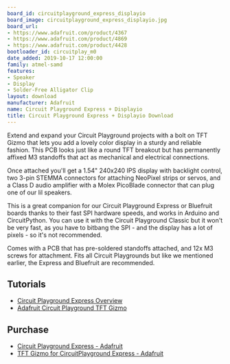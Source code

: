 ```yaml
---
board_id: circuitplayground_express_displayio
board_image: circuitplayground_express_displayio.jpg
board_url:
- https://www.adafruit.com/product/4367
- https://www.adafruit.com/product/4869
- https://www.adafruit.com/product/4428
bootloader_id: circuitplay_m0
date_added: 2019-10-17 12:00:00
family: atmel-samd
features:
- Speaker
- Display
- Solder-Free Alligator Clip
layout: download
manufacturer: Adafruit
name: Circuit Playground Express + Displayio
title: Circuit Playground Express + Displayio Download
---
```


Extend and expand your Circuit Playground projects with a bolt on TFT Gizmo that lets you add a lovely color display in a sturdy and reliable fashion. This PCB looks just like a round TFT breakout but has permanently affixed M3 standoffs that act as mechanical and electrical connections.

Once attached you'll get a 1.54" 240x240 IPS display with backlight control, two 3-pin STEMMA connectors for attaching NeoPixel strips or servos, and a Class D audio amplifier with a Molex PicoBlade connector that can plug one of our lil speakers.

This is a great companion for our Circuit Playground Express or Bluefruit boards thanks to their fast SPI hardware speeds, and works in Arduino and CircuitPython. You can use it with the Circuit Playground Classic but it won't be very fast, as you have to bitbang the SPI - and the display has a lot of pixels - so it's not recommended.

Comes with a PCB that has pre-soldered standoffs attached, and 12x M3 screws for attachment. Fits all Circuit Playgrounds but like we mentioned earlier, the Express and Bluefruit are recommended.

## Tutorials

* [Circuit Playground Express Overview](https://learn.adafruit.com/adafruit-circuit-playground-express)
* [Adafruit Circuit Playground TFT Gizmo](https://learn.adafruit.com/adafruit-tft-gizmo)

## Purchase

* [Circuit Playground Express - Adafruit](https://www.adafruit.com/product/3333)
* [TFT Gizmo for CircuitPlayground Express - Adafruit](https://www.adafruit.com/product/4367)
